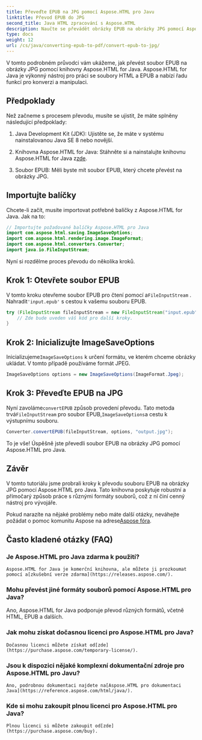```yaml
---
title: Převeďte EPUB na JPG pomocí Aspose.HTML pro Javu
linktitle: Převod EPUB do JPG
second_title: Java HTML zpracování s Aspose.HTML
description: Naučte se převádět obrázky EPUB na obrázky JPG pomocí Aspose.HTML pro Java. Postupujte podle našeho podrobného průvodce pro bezproblémovou konverzi.
type: docs
weight: 12
url: /cs/java/converting-epub-to-pdf/convert-epub-to-jpg/
---
```


V tomto podrobném průvodci vám ukážeme, jak převést soubor EPUB na obrázky JPG pomocí knihovny Aspose.HTML for Java. Aspose.HTML for Java je výkonný nástroj pro práci se soubory HTML a EPUB a nabízí řadu funkcí pro konverzi a manipulaci.

## Předpoklady

Než začneme s procesem převodu, musíte se ujistit, že máte splněny následující předpoklady:

1. Java Development Kit (JDK): Ujistěte se, že máte v systému nainstalovanou Java SE 8 nebo novější.

2.  Knihovna Aspose.HTML for Java: Stáhněte si a nainstalujte knihovnu Aspose.HTML for Java z[zde](https://releases.aspose.com/html/java/).

3. Soubor EPUB: Měli byste mít soubor EPUB, který chcete převést na obrázky JPG.

## Importujte balíčky

Chcete-li začít, musíte importovat potřebné balíčky z Aspose.HTML for Java. Jak na to:

```java
// Importujte požadované balíčky Aspose.HTML pro Java
import com.aspose.html.saving.ImageSaveOptions;
import com.aspose.html.rendering.image.ImageFormat;
import com.aspose.html.converters.Converter;
import java.io.FileInputStream;
```

Nyní si rozdělme proces převodu do několika kroků.

## Krok 1: Otevřete soubor EPUB

 V tomto kroku otevřeme soubor EPUB pro čtení pomocí a`FileInputStream` . Nahradit`'input.epub'` s cestou k vašemu souboru EPUB.

```java
try (FileInputStream fileInputStream = new FileInputStream("input.epub")) {
    // Zde bude uveden váš kód pro další kroky.
}
```

## Krok 2: Inicializujte ImageSaveOptions

Inicializujeme`ImageSaveOptions` k určení formátu, ve kterém chceme obrázky ukládat. V tomto případě používáme formát JPEG.

```java
ImageSaveOptions options = new ImageSaveOptions(ImageFormat.Jpeg);
```

## Krok 3: Převeďte EPUB na JPG

 Nyní zavoláme`convertEPUB` způsob provedení převodu. Tato metoda trvá`FileInputStream` pro soubor EPUB,`ImageSaveOptions`a cestu k výstupnímu souboru.

```java
Converter.convertEPUB(fileInputStream, options, "output.jpg");
```

To je vše! Úspěšně jste převedli soubor EPUB na obrázky JPG pomocí Aspose.HTML pro Java.

## Závěr

V tomto tutoriálu jsme probrali kroky k převodu souboru EPUB na obrázky JPG pomocí Aspose.HTML pro Java. Tato knihovna poskytuje robustní a přímočarý způsob práce s různými formáty souborů, což z ní činí cenný nástroj pro vývojáře.

 Pokud narazíte na nějaké problémy nebo máte další otázky, neváhejte požádat o pomoc komunitu Aspose na adrese[Aspose fóra](https://forum.aspose.com/).

## Často kladené otázky (FAQ)

### Je Aspose.HTML pro Java zdarma k použití?
    Aspose.HTML for Java je komerční knihovna, ale můžete ji prozkoumat pomocí a[zkušební verze zdarma](https://releases.aspose.com/).

### Mohu převést jiné formáty souborů pomocí Aspose.HTML pro Java?
   Ano, Aspose.HTML for Java podporuje převod různých formátů, včetně HTML, EPUB a dalších.

### Jak mohu získat dočasnou licenci pro Aspose.HTML pro Java?
    Dočasnou licenci můžete získat od[zde](https://purchase.aspose.com/temporary-license/).

### Jsou k dispozici nějaké komplexní dokumentační zdroje pro Aspose.HTML pro Javu?
    Ano, podrobnou dokumentaci najdete na[Aspose.HTML pro dokumentaci Java](https://reference.aspose.com/html/java/).

### Kde si mohu zakoupit plnou licenci pro Aspose.HTML pro Java?
    Plnou licenci si můžete zakoupit od[zde](https://purchase.aspose.com/buy).

